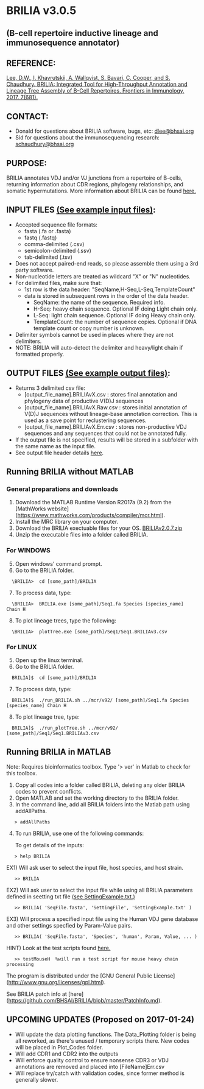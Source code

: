 # BRILIA  v3.0.5
## (B-cell repertoire inductive lineage and immunosequence annotator)

## REFERENCE:
[Lee, D.W., I. Khavrutskii, A. Wallqvist, S. Bavari, C. Cooper, and S. Chaudhury. BRILIA: Integrated Tool for High-Throughput Annotation and Lineage Tree Assembly of B-Cell Repertoires. Frontiers in Immunology, 2017. 7(681).](http://journal.frontiersin.org/article/10.3389/fimmu.2016.00681/full)

## CONTACT:
  *  Donald for questions about BRILIA software, bugs, etc: dlee@bhsai.org  
  *  Sid for questions about the immunosequencing research: schaudhury@bhsai.org

## PURPOSE:

BRILIA annotates VDJ and/or VJ junctions from a repertoire of B-cells, returning information about CDR regions, phylogeny relationships, and somatic hypermutations. More information about BRILIA can be found [here.](http://journal.frontiersin.org/article/10.3389/fimmu.2016.00681/full)
  
## INPUT FILES [(See example input files)](): 
 
  * Accepted sequence file formats: 
    * fasta (.fa or .fasta)
    * fastq (.fastq)
    * comma-delimited (.csv)
    * semicolon-delimited (.ssv)
    * tab-delimited (.tsv)
  * Does not accept paired-end reads, so please assemble them using a 3rd party software.
  * Non-nucleotide letters are treated as wildcard "X" or "N" nucleotides.
  * For delimited files, make sure that:
    * 1st row is the data header: "SeqName,H-Seq,L-Seq,TemplateCount"
    * data is stored in subsequent rows in the order of the data header. 
      * SeqName: the name of the sequence. Required info.
      * H-Seq: heavy chain sequence. Optional IF doing Light chain only.
      * L-Seq: light chain sequence. Optional IF doing Heavy chain only.
      * TemplateCount: the number of sequence copies. Optional if DNA template count or copy number is unknown.
  * Delimiter symbols cannot be used in places where they are not delimiters.
  * NOTE: BRILIA will auto-detect the delimiter and heavy/light chain if formatted properly.

## OUTPUT FILES [(See example output files)](): 

  * Returns 3 delimited csv file:
    * [output_file_name].BRILIAvX.csv : stores final annotation and phylogeny data of productive V(D)J sequences
    * [output_file_name].BRILIAvX.Raw.csv : stores initial annotation of V(D)J sequences without lineage-base annotation correction. This is used as a save point for reclustering sequences. 
    * [output_file_name].BRILIAvX.Err.csv : stores non-productive VDJ sequences and any sequences that could not be annotated fully.
  * If the output file is not specified, results will be stored in a subfolder with the same name as the input file. 
  * See output file header details [here](https://github.com/BHSAI/BRILIA/blob/master/Support_Files/DataHeaderInfo.csv).

## Running BRILIA without MATLAB
### General preparations and downloads
1. Download the MATLAB Runtime Version R2017a (9.2) from the [MathWorks website] (https://www.mathworks.com/products/compiler/mcr.html).
2. Install the MRC library on your computer.
3. Download the BRILIA exectuable files for your OS. [BRILIAv2.0.7.zip](https://github.com/BHSAI/BRILIA/files/767682/BRILIAv2.0.7.zip)
4. Unzip the executable files into a folder called BRILIA.

### For WINDOWS
5. Open windows' command prompt.
6. Go to the BRILIA folder.
```
  \BRILIA>  cd [some_path]/BRILIA
```
7. To process data, type:
```
  \BRILIA>  BRILIA.exe [some_path]/Seq1.fa Species [species_name] Chain H
```
8. To plot lineage trees, type the following:
```
  \BRILIA>  plotTree.exe [some_path]/Seq1/Seq1.BRILIAv3.csv
```

### For LINUX
5. Open up the linux terminal.
6. Go to the BRILIA folder.
```
  BRILIA]$  cd [some_path]/BRILIA
```
7. To process data, type:
```
  BRILIA]$  ./run_BRILIA.sh ../mcr/v92/ [some_path]/Seq1.fa Species [species_name] Chain H
```
8. To plot lineage tree, type:
```
  BRILIA]$  ./run_plotTree.sh ../mcr/v92/ [some_path]/Seq1/Seq1.BRILIAv3.csv
```

## Running BRILIA in MATLAB 

Note: Requires bioinformatics toolbox. Type '> ver' in Matlab to check for this toolbox.
1. Copy all codes into a folder called BRILIA, deleting any older BRILIA codes to prevent conflicts.
2. Open MATLAB and set the working directory to the BRILIA folder.
3. In the command line, add all BRILIA folders into the Matlab path using addAllPaths.  
```
   > addAllPaths
```
4. To run BRILIA, use one of the following commands:

   To get details of the inputs:
```
   > help BRILIA 
```

   EX1) Will ask user to select the input file, host species, and host strain.
```
   >> BRILIA  
```
   
   EX2) Will ask user to select the input file while using all BRILIA parameters defined in seetting txt file [(see SettingExample.txt.)]()
```
   >> BRILIA( 'SeqFile.fasta', 'SettingFile', 'SettingExample.txt' )    
```

   EX3) Will process a specified input file using the Human VDJ gene database and other settings specfied by Param-Value pairs.
```
   >> BRILIA( 'SeqFile.fasta', 'Species', 'human', Param, Value, ... )  
```

   HINT) Look at the test scripts found [here.]()
```
   >> testMouseH  %will run a test script for mouse heavy chain processing
```


The program is distributed under the [GNU General Public License] (http://www.gnu.org/licenses/gpl.html).  

See BRILIA patch info at [here] (https://github.com/BHSAI/BRILIA/blob/master/PatchInfo.md).  

## UPCOMING UPDATES (Proposed on 2017-01-24)
  *  Will update the data plotting functions. The Data_Plotting folder is being all reworked, as there's unused / temporary scripts there. New codes will be placed in Plot_Codes folder.
  *  Will add CDR1 and CDR2 into the outputs
  *  Will enforce quality control to ensure nonsense CDR3 or VDJ annotations are removed and placed into [FileName]Err.csv
  *  Will replace try/catch with validation codes, since former method is generally slower.
